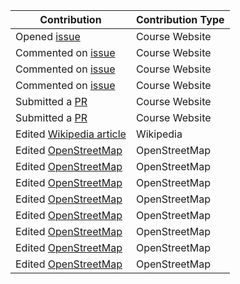| Contribution | Contribution Type |
| ------------ | ----------------- |
| Opened [issue](https://github.com/joannakl/cs480_s18/issues/43)| Course Website | 
| Commented on [issue](https://github.com/joannakl/cs480_s18/issues/42) | Course Website |
| Commented on [issue](https://github.com/joannakl/cs480_s18/issues/40) | Course Website |
| Commented on [issue](https://github.com/joannakl/cs480_s18/issues/28) | Course Website | 
| Submitted a [PR](https://github.com/joannakl/cs480_s18/pull/74) | Course Website | 
| Submitted a [PR](https://github.com/joannakl/cs480_s18/pull/119) | Course Website | 
| Edited [Wikipedia article](https://en.wikipedia.org/wiki/Special:Contributions/Riosr2) | Wikipedia | 
| Edited [OpenStreetMap](https://www.openstreetmap.org/changeset/58734620#map=19/40.76018/-73.89236) | OpenStreetMap |
| Edited [OpenStreetMap](https://www.openstreetmap.org/changeset/58735739#map=19/40.76010/-73.89202) | OpenStreetMap |
| Edited [OpenStreetMap](https://www.openstreetmap.org/changeset/58736070#map=18/40.76148/-73.89114) | OpenStreetMap |
| Edited [OpenStreetMap](https://www.openstreetmap.org/changeset/58744456#map=19/40.76020/-73.89150) | OpenStreetMap |
| Edited [OpenStreetMap](https://www.openstreetmap.org/changeset/58742714#map=19/40.76022/-73.89134) | OpenStreetMap |
| Edited [OpenStreetMap](https://www.openstreetmap.org/changeset/58742677#map=19/40.76022/-73.89120) | OpenStreetMap |
| Edited [OpenStreetMap](https://www.openstreetmap.org/changeset/58965482#map=18/40.75975/-73.89189) | OpenStreetMap |
| Edited [OpenStreetMap](https://www.openstreetmap.org/changeset/58967350#map=19/40.75919/-73.89147) | OpenStreetMap |
